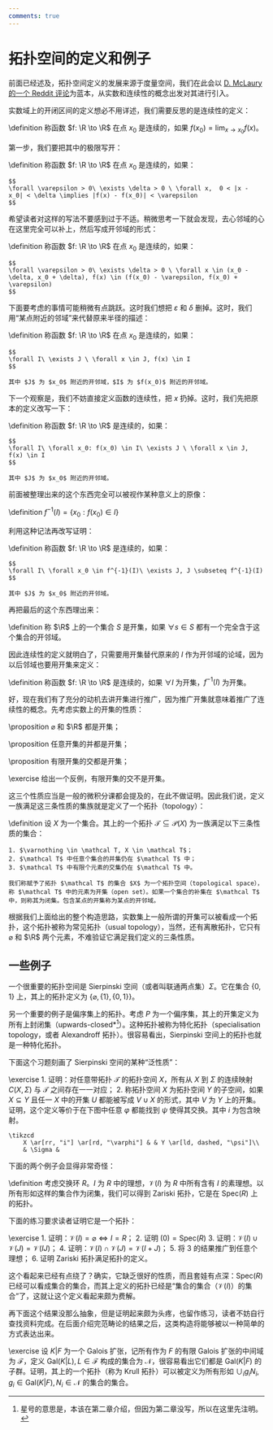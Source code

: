 ```yaml
---
comments: true
---
```


# 拓扑空间的定义和例子

前面已经述及，拓扑空间定义的发展来源于度量空间，我们在此会以 [D. McLaury 的一个 Reddit 评论](https://www.reddit.com/r/math/comments/3iettj/comment/cufwdgm/)为蓝本，从实数和连续性的概念出发对其进行引入。

实数域上的开闭区间的定义想必不用详述，我们需要反思的是连续性的定义：

\definition
    称函数 $f: \R \to \R$ 在点 $x_0$ 是连续的，如果 $f(x_0) = \lim_{x \to x_0}f(x)$。

第一步，我们要把其中的极限写开：

\definition
    称函数 $f: \R \to \R$ 在点 $x_0$ 是连续的，如果：

    $$
    \forall \varepsilon > 0\ \exists \delta > 0 \ \forall x,  0 < |x - x_0| < \delta \implies |f(x) - f(x_0)| < \varepsilon
    $$

希望读者对这样的写法不要感到过于不适。稍微思考一下就会发现，去心邻域的心在这里完全可以补上，然后写成开邻域的形式：

\definition
    称函数 $f: \R \to \R$ 在点 $x_0$ 是连续的，如果：

    $$
    \forall \varepsilon > 0\ \exists \delta > 0 \ \forall x \in (x_0 - \delta, x_0 + \delta), f(x) \in (f(x_0) - \varepsilon, f(x_0) + \varepsilon)
    $$

下面要考虑的事情可能稍微有点跳跃。这时我们想把 $\varepsilon$ 和 $\delta$ 删掉。这时，我们用“某点附近的邻域”来代替原来半径的描述：

\definition
    称函数 $f: \R \to \R$ 在点 $x_0$ 是连续的，如果：

    $$
    \forall I\ \exists J \ \forall x \in J, f(x) \in I
    $$

    其中 $J$ 为 $x_0$ 附近的开邻域，$I$ 为 $f(x_0)$ 附近的开邻域。

下一个观察是，我们不妨直接定义函数的连续性，把 $x$ 扔掉。这时，我们先把原本的定义改写一下：

\definition
    称函数 $f: \R \to \R$ 是连续的，如果：

    $$
    \forall I\ \forall x_0: f(x_0) \in I\ \exists J \ \forall x \in J, f(x) \in I
    $$

    其中 $J$ 为 $x_0$ 附近的开邻域。

前面被整理出来的这个东西完全可以被视作某种意义上的原像：

\definition
    $f^{-1}(I) = \{x_0: f(x_0) \in I\}$

利用这种记法再改写证明：

\definition
    称函数 $f: \R \to \R$ 是连续的，如果：

    $$
    \forall I\ \forall x_0 \in f^{-1}(I)\ \exists J, J \subseteq f^{-1}(I)
    $$

    其中 $J$ 为 $x_0$ 附近的开邻域。

再把最后的这个东西理出来：

\definition
    称 $\R$ 上的一个集合 $S$ 是开集，如果 $\forall s \in S$ 都有一个完全含于这个集合的开邻域。

因此连续性的定义就明白了，只需要用开集替代原来的 $I$ 作为开邻域的论域，因为以后邻域也要用开集来定义：

\definition
    称函数 $f: \R \to \R$ 是连续的，如果 $\forall I$ 为开集，$f^{-1}(I)$ 为开集。

好，现在我们有了充分的动机去讲开集进行推广，因为推广开集就意味着推广了连续性的概念。先考虑实数上的开集的性质：

\proposition
    $\varnothing$ 和 $\R$ 都是开集；

\proposition
    任意开集的并都是开集；

\proposition
    有限开集的交都是开集；

\exercise
    给出一个反例，有限开集的交不是开集。

这三个性质应当是一般的微积分课都会提及的，在此不做证明。因此我们说，定义一族满足这三条性质的集族就是定义了一个拓扑（topology）：

\definition
    设 $X$ 为一个集合。其上的一个拓扑 $\mathcal T \subseteq \mathcal P(X)$ 为一族满足以下三条性质的集合：

    1. $\varnothing \in \mathcal T, X \in \mathcal T$；
    2. $\mathcal T$ 中任意个集合的并集仍在 $\mathcal T$ 中；
    3. $\mathcal T$ 中有限个元素的交集仍在 $\mathcal T$ 中。

    我们称赋予了拓扑 $\mathcal T$ 的集合 $X$ 为一个拓扑空间（topological space），称 $\mathcal T$ 中的元素为开集（open set）。如果一个集合的补集在 $\mathcal T$ 中，则称其为闭集。包含某点的开集称为某点的开邻域。

根据我们上面给出的整个构造思路，实数集上一般所谓的开集可以被看成一个拓扑，这个拓扑被称为常见拓扑（usual topology），当然，还有离散拓扑，它只有 $\varnothing$ 和 $\R$ 两个元素，不难验证它满足我们定义的三条性质。

## 一些例子

一个很重要的拓扑空间是 Sierpinski 空间（或者叫联通两点集）$\Sigma$。它在集合 $\{0, 1\}$ 上，其上的拓扑定义为 $\{\varnothing, \{1\}, \{0, 1\}\}$。

另一个重要的例子是偏序集上的拓扑。考虑 $P$ 为一个偏序集，其上的开集定义为所有上封闭集（upwards-closed*[^1]）。这种拓扑被称为特化拓扑（specialisation topology，或者 Alexandroff 拓扑）。很容易看出，Sierpinski 空间上的拓扑也就是一种特化拓扑。

[^1]: 星号的意思是，本该在第二章介绍，但因为第二章没写，所以在这里先注明。

下面这个习题刻画了 Sierpinski 空间的某种“泛性质”：

\exercise
    1. 证明：对任意带拓扑 $\mathcal T$ 的拓扑空间 $X$，所有从 $X$ 到 $\Sigma$ 的连续映射 $C(X, \Sigma)$ 与 $\mathcal T$ 之间存在一一对应；
    2. 称拓扑空间 $X$ 为拓扑空间 $Y$ 的子空间，如果 $X \subseteq Y$ 且任一 $X$ 中的开集 $U$ 都能被写成 $V \cup X$ 的形式，其中 $V$ 为 $Y$ 上的开集。证明，这个定义等价于在下图中任意 $\varphi$ 都能找到 $\psi$ 使得其交换。其中 $i$ 为包含映射。

    \tikzcd
        X \ar[rr, "i"] \ar[rd, "\varphi"] & & Y \ar[ld, dashed, "\psi"]\\
        & \Sigma &

下面的两个例子会显得非常奇怪：

\definition
    考虑交换环 $R$。$I$ 为 $R$ 中的理想，$\mathcal V(I)$ 为 $R$ 中所有含有 $I$ 的素理想。以所有形如这样的集合作为闭集，我们可以得到 Zariski 拓扑，它是在 $\mathrm{Spec}(R)$ 上的拓扑。

下面的练习要求读者证明它是一个拓扑：

\exercise
    1. 证明：$\mathcal V(I) = \varnothing \iff I = R$；
    2. 证明 $\mathcal(0) = \mathrm{Spec}(R)$
    3. 证明：$\mathcal V(I) \cup \mathcal V(J) = \mathcal V(IJ)$；
    4. 证明：$\mathcal V(I) \cap \mathcal V(J) = \mathcal V(I + J)$；
    5. 将 3 的结果推广到任意个理想；
    6. 证明 Zariski 拓扑满足拓扑的定义。

这个看起来已经有点绕了？确实，它缺乏很好的性质，而且套娃有点深：$\mathrm{Spec}(R)$ 已经可以看成集合的集合，而其上定义的拓扑已经是“集合的集合（$\mathcal V(I)$）的集合”了，这就让这个定义看起来颇为费解。

再下面这个结果没那么抽象，但是证明起来颇为头疼，也留作练习，读者不妨自行查找资料完成。在后面介绍完范畴论的结果之后，这类构造将能够被以一种简单的方式表达出来。

\exercise
    设 $K | F$ 为一个 Galois 扩张，记所有作为 $F$ 的有限 Galois 扩张的中间域为 $\mathcal F$，定义 $\mathrm{Gal}(K | L), L \in \mathcal F$ 构成的集合为 $\mathcal N$，很容易看出它们都是 $\mathrm{Gal}(K | F)$ 的子群。证明，其上的一个拓扑（称为 Krull 拓扑）可以被定义为所有形如 $\cup_i g_iN_i, g_i \in \mathrm{Gal}(K | F), N_i \in \mathcal N$ 的集合的集合。